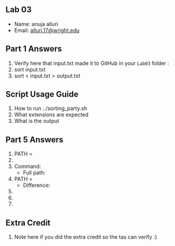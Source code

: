 ## Lab 03

- Name: anuja alluri
- Email: alluri.17@wright.edu

## Part 1 Answers

1. Verify here that input.txt made it to GitHub in your `Lab03` folder : 
2. sort input.txt
3. sort < input.txt > output.txt

## Script Usage Guide

1. How to run :./sorting_party.sh
2. What extensions are expected
3. What is the output

## Part 5 Answers

1. PATH =
2.
3. Command:
   - Full path:
4. PATH =
   - Difference:
5.
6.
7.

## Extra Credit

1. Note here if you did the extra credit so the tas can verify :)
